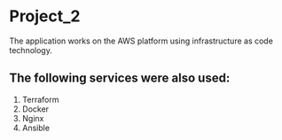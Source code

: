# Project_2

The application works on the AWS platform using infrastructure as code technology.

## The following services were also used:
1. Terraform
2. Docker
3. Nginx
4. Ansible